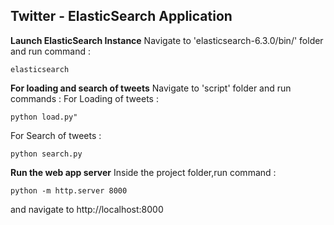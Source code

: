 ## Twitter - ElasticSearch Application

**Launch ElasticSearch Instance**
Navigate to 'elasticsearch-6.3.0/bin/' folder and run command : 
```
elasticsearch
```

**For loading and search of tweets**
Navigate to 'script' folder and run commands :
For Loading of tweets : 
```
python load.py"
```
For Search of tweets  : 
```
python search.py
```

**Run the web app server** 
Inside the project folder,run command : 
```
python -m http.server 8000
```
and navigate to http://localhost:8000
